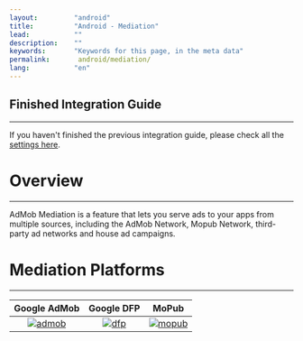 ```yaml
---
layout:         "android"
title:          "Android - Mediation"
lead:           ""
description:    ""
keywords:       "Keywords for this page, in the meta data"
permalink:       android/mediation/
lang:           "en"
---
```

## Finished Integration Guide
---
If you haven't finished the previous integration guide, please check all the [settings here](../integration-guide/).

# Overview
---
AdMob Mediation is a feature that lets you serve ads to your apps from multiple sources, including the AdMob Network, Mopub Network, third-party ad networks and house ad campaigns.


# Mediation Platforms
---

  Google AdMob     |  Google DFP    |      MoPub     
 :---------------: | :-------------:| :-------------:
 [![admob]][1]     | [![dfp]][2]    | [![mopub]][3]



[admob]: {{site.imgurl}}/admob-logo.png
[dfp]:   {{site.imgurl}}/dfp-logo.png
[mopub]: {{site.imgurl}}/mopub-logo.png

[1]: admob
[2]: dfp
[3]: mopub

